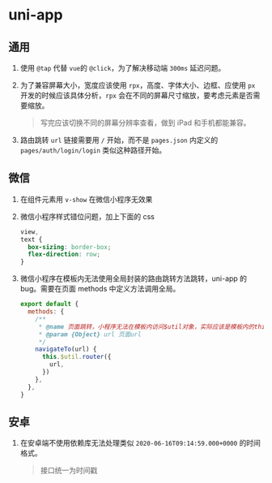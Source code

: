 # uni-app

## 通用

1. 使用 `@tap` 代替 `vue`的 `@click`，为了解决移动端 `300ms` 延迟问题。

2. 为了兼容屏幕大小，宽度应该使用 `rpx`，高度、字体大小、边框、应使用 `px` 开发的时候应该具体分析，`rpx` 会在不同的屏幕尺寸缩放，要考虑元素是否需要缩放。

   > 写完应该切换不同的屏幕分辨率查看，做到 iPad 和手机都能兼容。

3. 路由跳转 `url` 链接需要用 `/` 开始，而不是 `pages.json` 内定义的 `pages/auth/login/login` 类似这种路径开始。

## 微信

1. 在组件元素用 `v-show` 在微信小程序无效果

2. 微信小程序样式错位问题，加上下面的 css

   ```css
   view,
   text {
     box-sizing: border-box;
     flex-direction: row;
   }
   ```

3. 微信小程序在模板内无法使用全局封装的路由跳转方法跳转，uni-app 的 bug。需要在页面 methods 中定义方法调用全局。

   ```javascript
   export default {
     methods: {
       /**
        * @name 页面跳转，小程序无法在模板内访问$util对象，实际应该是模板内的this并不指向vue组件
        * @param {Object} url 页面url
        */
       navigateTo(url) {
         this.$util.router({
           url,
         })
       },
     },
   }
   ```

## 安卓

1. 在安卓端不使用依赖库无法处理类似 `2020-06-16T09:14:59.000+0000` 的时间格式。

   > 接口统一为时间戳
